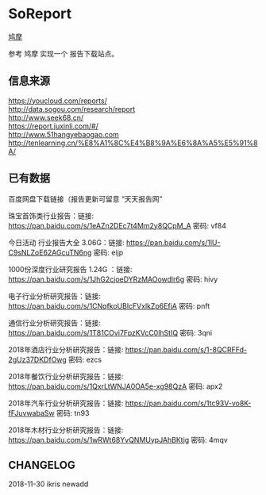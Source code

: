 # SoReport

[鸠摩](https://www.jiumodiary.com/)

参考 鸠摩 实现一个 报告下载站点。

## 信息来源

https://youcloud.com/reports/  
http://data.sogou.com/research/report  
http://www.seek68.cn/  
https://report.juxinli.com/#/  
http://www.51hangyebaogao.com    
http://tenlearning.cn/%E8%A1%8C%E4%B8%9A%E6%8A%A5%E5%91%8A/  

## 已有数据
百度网盘下载链接（报告更新可留意 “天天报告网”

珠宝首饰类行业报告：链接: https://pan.baidu.com/s/1eAZn2DEc7t4Mm2y8QCpM_A 密码: vf84

今日活动 行业报告大全 3.06G：链接: https://pan.baidu.com/s/1lU-C9sNLZoE62AGcuTN6ng 密码: eijp

1000份深度行业研究报告 1.24G ：链接: https://pan.baidu.com/s/1JhG2cjoeDYRzMAOowdlr6g 密码: hivy

电子行业分析研究报告：链接: https://pan.baidu.com/s/1CNqfkoUBlcFVxlkZp6EfjA 密码: pnft

通信行业分析研究报告：链接: https://pan.baidu.com/s/1T81COvi7FpzKVcC0lhStIQ 密码: 3qni

2018年酒店行业分析研究报告：链接: https://pan.baidu.com/s/1-8QCRFFd-2gUz37DKDfOwg 密码: ezcs

2018年餐饮行业分析研究报告：链接: https://pan.baidu.com/s/1QxrLtWNJA0OA5e-xg98QzA 密码: apx2

2018年汽车行业分析研究报告：链接: https://pan.baidu.com/s/1tc93V-vo8K-fFJuvwabaSw 密码: tn93

2018年木材行业分析研究报告：链接: https://pan.baidu.com/s/1wRWt68YvQNMUypJAhBKtig 密码: 4mqv



## CHANGELOG
2018-11-30 ikris newadd
